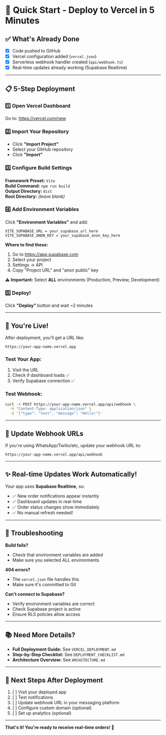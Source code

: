 # 🚀 Quick Start - Deploy to Vercel in 5 Minutes

## ✅ What's Already Done
- [x] Code pushed to GitHub
- [x] Vercel configuration added (`vercel.json`)
- [x] Serverless webhook handler created (`api/webhook.ts`)
- [x] Real-time updates already working (Supabase Realtime)

---

## 📋 5-Step Deployment

### 1️⃣ Open Vercel Dashboard
Go to: https://vercel.com/new

### 2️⃣ Import Your Repository
- Click **"Import Project"**
- Select your GitHub repository
- Click **"Import"**

### 3️⃣ Configure Build Settings

**Framework Preset:** `Vite`  
**Build Command:** `npm run build`  
**Output Directory:** `dist`  
**Root Directory:** _(leave blank)_

### 4️⃣ Add Environment Variables

Click **"Environment Variables"** and add:

```
VITE_SUPABASE_URL = your_supabase_url_here
VITE_SUPABASE_ANON_KEY = your_supabase_anon_key_here
```

**Where to find these:**
1. Go to https://app.supabase.com
2. Select your project
3. Settings → API
4. Copy "Project URL" and "anon public" key

⚠️ **Important:** Select **ALL** environments (Production, Preview, Development)

### 5️⃣ Deploy!
Click **"Deploy"** button and wait ~2 minutes

---

## 🎉 You're Live!

After deployment, you'll get a URL like:
```
https://your-app-name.vercel.app
```

### Test Your App:
1. Visit the URL
2. Check if dashboard loads ✅
3. Verify Supabase connection ✅

### Test Webhook:
```bash
curl -X POST https://your-app-name.vercel.app/api/webhook \
  -H "Content-Type: application/json" \
  -d '{"type": "test", "message": "Hello!"}'
```

---

## 🔗 Update Webhook URLs

If you're using WhatsApp/Twilio/etc, update your webhook URL to:
```
https://your-app-name.vercel.app/api/webhook
```

---

## ✨ Real-time Updates Work Automatically!

Your app uses **Supabase Realtime**, so:
- ✅ New order notifications appear instantly
- ✅ Dashboard updates in real-time
- ✅ Order status changes show immediately
- ✅ No manual refresh needed!

---

## 🐛 Troubleshooting

**Build fails?**
- Check that environment variables are added
- Make sure you selected ALL environments

**404 errors?**
- The `vercel.json` file handles this
- Make sure it's committed to Git

**Can't connect to Supabase?**
- Verify environment variables are correct
- Check Supabase project is active
- Ensure RLS policies allow access

---

## 📚 Need More Details?

- **Full Deployment Guide:** See `VERCEL_DEPLOYMENT.md`
- **Step-by-Step Checklist:** See `DEPLOYMENT_CHECKLIST.md`
- **Architecture Overview:** See `ARCHITECTURE.md`

---

## 🎯 Next Steps After Deployment

1. [ ] Visit your deployed app
2. [ ] Test notifications
3. [ ] Update webhook URL in your messaging platform
4. [ ] Configure custom domain (optional)
5. [ ] Set up analytics (optional)

---

**That's it! You're ready to receive real-time orders! 🎉**
